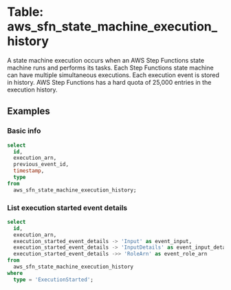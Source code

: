 # Table: aws_sfn_state_machine_execution_history

A state machine execution occurs when an AWS Step Functions state machine runs and performs its tasks. Each Step Functions state machine can have multiple simultaneous executions. Each execution event is stored in history. AWS Step Functions has a hard quota of 25,000 entries in the execution history.

## Examples

### Basic info

```sql
select
  id,
  execution_arn,
  previous_event_id,
  timestamp,
  type
from
  aws_sfn_state_machine_execution_history;
```

### List execution started event details

```sql
select
  id,
  execution_arn,
  execution_started_event_details -> 'Input' as event_input,
  execution_started_event_details -> 'InputDetails' as event_input_details,
  execution_started_event_details ->> 'RoleArn' as event_role_arn
from
  aws_sfn_state_machine_execution_history
where
  type = 'ExecutionStarted';
```